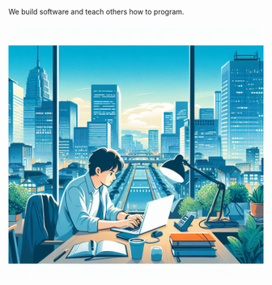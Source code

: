We build software and teach others how to program.

![developer working](https://github.com/nenkan/.github/raw/main/profile/developer-working.jpeg)
